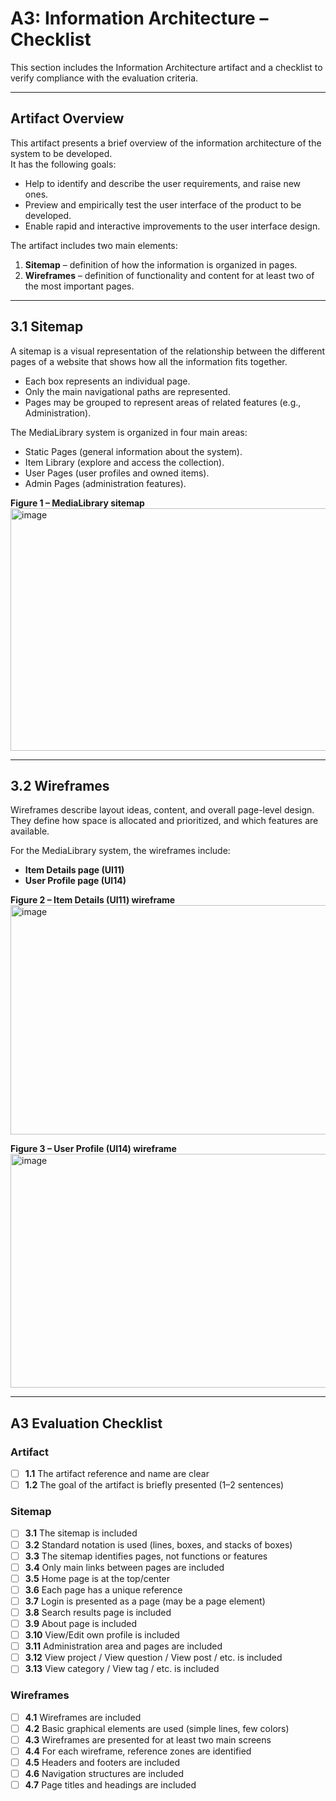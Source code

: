 # A3: Information Architecture – Checklist

This section includes the Information Architecture artifact and a checklist to verify compliance with the evaluation criteria.

---

## Artifact Overview

This artifact presents a brief overview of the information architecture of the system to be developed.  
It has the following goals:
- Help to identify and describe the user requirements, and raise new ones.  
- Preview and empirically test the user interface of the product to be developed.  
- Enable rapid and interactive improvements to the user interface design.  

The artifact includes two main elements:
1. **Sitemap** – definition of how the information is organized in pages.  
2. **Wireframes** – definition of functionality and content for at least two of the most important pages.  

---

## 3.1 Sitemap

A sitemap is a visual representation of the relationship between the different pages of a website that shows how all the information fits together.  
- Each box represents an individual page.  
- Only the main navigational paths are represented.  
- Pages may be grouped to represent areas of related features (e.g., Administration).  

The MediaLibrary system is organized in four main areas:
- Static Pages (general information about the system).  
- Item Library (explore and access the collection).  
- User Pages (user profiles and owned items).  
- Admin Pages (administration features).  

**Figure 1 – MediaLibrary sitemap**  
<img width="633" height="388" alt="image" src="https://github.com/user-attachments/assets/e1e5a37c-c0cf-4678-a762-fb9ac9b083e5" />


---

## 3.2 Wireframes

Wireframes describe layout ideas, content, and overall page-level design.  
They define how space is allocated and prioritized, and which features are available.  

For the MediaLibrary system, the wireframes include:
- **Item Details page (UI11)**  
- **User Profile page (UI14)**  

**Figure 2 – Item Details (UI11) wireframe**  
<img width="657" height="367" alt="image" src="https://github.com/user-attachments/assets/0083c507-572f-4c64-acd9-ea55dabdff41" />


**Figure 3 – User Profile (UI14) wireframe**  
<img width="668" height="374" alt="image" src="https://github.com/user-attachments/assets/e9dac4f6-ba0b-44d8-92f3-169dc0edabdd" />


---

## A3 Evaluation Checklist

### Artifact
- [ ] **1.1** The artifact reference and name are clear  
- [ ] **1.2** The goal of the artifact is briefly presented (1–2 sentences)  

### Sitemap
- [ ] **3.1** The sitemap is included  
- [ ] **3.2** Standard notation is used (lines, boxes, and stacks of boxes)  
- [ ] **3.3** The sitemap identifies pages, not functions or features  
- [ ] **3.4** Only main links between pages are included  
- [ ] **3.5** Home page is at the top/center  
- [ ] **3.6** Each page has a unique reference  
- [ ] **3.7** Login is presented as a page (may be a page element)  
- [ ] **3.8** Search results page is included  
- [ ] **3.9** About page is included  
- [ ] **3.10** View/Edit own profile is included  
- [ ] **3.11** Administration area and pages are included  
- [ ] **3.12** View project / View question / View post / etc. is included  
- [ ] **3.13** View category / View tag / etc. is included  

### Wireframes
- [ ] **4.1** Wireframes are included  
- [ ] **4.2** Basic graphical elements are used (simple lines, few colors)  
- [ ] **4.3** Wireframes are presented for at least two main screens  
- [ ] **4.4** For each wireframe, reference zones are identified  
- [ ] **4.5** Headers and footers are included  
- [ ] **4.6** Navigation structures are included  
- [ ] **4.7** Page titles and headings are included  
